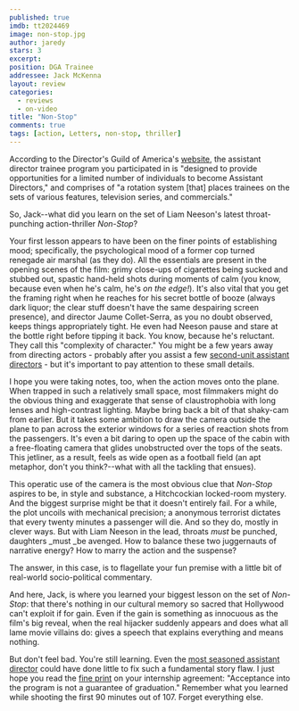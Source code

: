 ```yaml
---
published: true
imdb: tt2024469
image: non-stop.jpg
author: jaredy
stars: 3
excerpt: 
position: DGA Trainee 
addressee: Jack McKenna
layout: review
categories: 
  - reviews
  - on-video
title: "Non-Stop"
comments: true
tags: [action, Letters, non-stop, thriller]
---
```

According to the Director's Guild of America's [website][1], the assistant director trainee program you participated in is "designed to provide opportunities for a limited number of individuals to become Assistant Directors," and comprises of "a rotation system [that] places trainees on the sets of various features, television series, and commercials."

   [1]: http://www.dgatrainingprogram.org/

So, Jack--what did you learn on the set of Liam Neeson's latest throat-punching action-thriller _Non-Stop_?

Your first lesson appears to have been on the finer points of establishing mood; specifically, the psychological mood of a former cop turned renegade air marshal (as they do). All the essentials are present in the opening scenes of the film: grimy close-ups of cigarettes being sucked and stubbed out, spastic hand-held shots during moments of calm (you know, because even when he's calm, he's _on the edge!_). It's also vital that you get the framing right when he reaches for his secret bottle of booze (always dark liquor; the clear stuff doesn't have the same despairing screen presence), and director Jaume Collet-Serra, as you no doubt observed, keeps things appropriately tight. He even had Neeson pause and stare at the bottle right before tipping it back. You know, because he's reluctant. They call this "complexity of character." You might be a few years away from directing actors - probably after you assist a few [second-unit assistant directors][2] - but it's important to pay attention to these small details.

   [2]: /content/2013/3/8/oz-the-great-and-powerful.html

I hope you were taking notes, too, when the action moves onto the plane. When trapped in such a relatively small space, most filmmakers might do the obvious thing and exaggerate that sense of claustrophobia with long lenses and high-contrast lighting. Maybe bring back a bit of that shaky-cam from earlier. But it takes some ambition to draw the camera outside the plane to pan across the exterior windows for a series of reaction shots from the passengers. It's even a bit daring to open up the space of the cabin with a free-floating camera that glides unobstructed over the tops of the seats. This jetliner, as a result, feels as wide open as a football field (an apt metaphor, don't you think?--what with all the tackling that ensues).

This operatic use of the camera is the most obvious clue that _Non-Stop_ aspires to be, in style and substance, a Hitchcockian locked-room mystery. And the biggest surprise might be that it doesn't entirely fail. For a while, the plot uncoils with mechanical precision; a anonymous terrorist dictates that every twenty minutes a passenger will die. And so they do, mostly in clever ways. But with Liam Neeson in the lead, throats _must_ be punched, daughters _must _be avenged. How to balance these two juggernauts of narrative energy? How to marry the action and the suspense?

The answer, in this case, is to flagellate your fun premise with a little bit of real-world socio-political commentary.

And here, Jack, is where you learned your biggest lesson on the set of _Non-Stop_: that there's nothing in our cultural memory so sacred that Hollywood can't exploit if for gain. Even if the gain is something as innocuous as the film's big reveal, when the real hijacker suddenly appears and does what all lame movie villains do: gives a speech that explains everything and means nothing.

But don't feel bad. You're still learning. Even the [most seasoned assistant director][3] could have done little to fix such a fundamental story flaw. I just hope you read the [fine print][4] on your internship agreement: "Acceptance into the program is not a guarantee of graduation." Remember what you learned while shooting the first 90 minutes out of 107. Forget everything else.

   [3]: /content/2012/5/18/battleship.html
   [4]: http://www.dgatrainingprogram.org/index.php?mnu=3